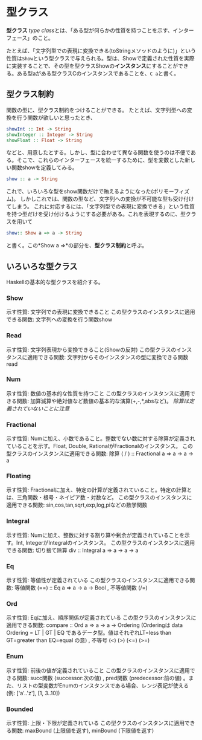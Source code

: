 # 型クラス

**型クラス** *type class*とは、「ある型が何らかの性質を持つことを示す、インターフェース」のこと。

たとえば、「文字列型での表現に変換できる(toStringメソッドのように)」という性質は`Show`という型クラスで与えられる。型は、Showで定義された性質を実際に実装することで、その型を型クラスShowの**インスタンス**にすることができる。ある型aがある型クラスCのインスタンスであることを、`C a`と書く。



## 型クラス制約

関数の型に、型クラス制約をつけることができる。
たとえば、文字列型への変換を行う関数が欲しいと思ったとき、

```haskell
showInt :: Int -> String
showInteger :: Integer -> String
showFloat :: Float -> String
```

などと、用意したとする。しかし、型に合わせて異なる関数を使うのは不便である。そこで、これらのインターフェースを統一するために、型を変数とした新しい関数showを定義してみる。
```haskell
show :: a -> String
```

これで、いろいろな型をshow関数だけで賄えるようになった(ポリモーフィズム)。
しかしこれでは、関数の型など、文字列への変換が不可能な型も受け付けてしまう。
これに対応するには、「文字列型での表現に変換できる」という性質を持つ型だけを受け付けるようにする必要がある。これを表現するのに、型クラスを用いて

```haskell
show:: Show a => a -> String
```

と書く。この*Show a =>*の部分を、**型クラス制約**と呼ぶ。



## いろいろな型クラス

Haskellの基本的な型クラスを紹介する。

### Show

示す性質: 文字列での表現に変換できること
この型クラスのインスタンスに適用できる関数: 文字列への変換を行う関数show

### Read

示す性質: 文字列表現から変換できること(Showの反対)
この型クラスのインスタンスに適用できる関数: 文字列からそのインスタンスの型に変換できる関数read

### Num

示す性質: 数値の基本的な性質を持つこと
この型クラスのインスタンスに適用できる関数: 加算減算や絶対値など数値の基本的な演算(+,-,\*,absなど)。 *除算は定義されていないことに注意*

### Fractional

示す性質: Numに加え、小数であること。整数でない数に対する除算が定義されていることを示す。Float, Double, RationalがFractionalのインスタンス。
この型クラスのインスタンスに適用できる関数: 除算 ( / ) :: Fractional a => a -> a -> a

### Floating

示す性質: Fractionalに加え、特定の計算が定義されていること。特定の計算とは、三角関数・根号・ネイピア数・対数など。
この型クラスのインスタンスに適用できる関数: sin,cos,tan,sqrt,exp,log,piなどの数学関数

### Integral

示す性質: Numに加え、整数に対する割り算や剰余が定義されていることを示す。Int, IntegerがIntegralのインスタンス。
この型クラスのインスタンスに適用できる関数: 切り捨て除算 div :: Integral a => a -> a -> a

### Eq

示す性質: 等値性が定義されている
この型クラスのインスタンスに適用できる関数: 等値関数 (==) :: Eq a => a -> a -> Bool , 不等値関数 (/=)

### Ord

示す性質: Eqに加え、順序関係が定義されている
この型クラスのインスタンスに適用できる関数: compare :: Ord a => a -> a -> Ordering (Orderingは data Ordering = LT | GT | EQ であるデータ型。値はそれぞれLT=less than GT=greater than EQ=equal の意) , 不等号 (<) (>) (<=) (>=)

### Enum

示す性質: 前後の値が定義されていること
この型クラスのインスタンスに適用できる関数: succ関数 (successor:次の値) , pred関数 (predecessor:前の値) 。また、リストの型変数がEnumのインスタンスである場合、レンジ表記が使える (例: ['a'..'z'], [1, 3..10])

### Bounded

示す性質: 上限・下限が定義されている
この型クラスのインスタンスに適用できる関数: maxBound (上限値を返す), minBound (下限値を返す)
